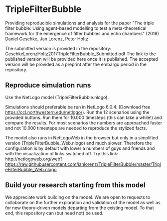 # TripleFilterBubble

Providing reproducible simulations and analysis for the paper "The triple filter bubble: Using agent-based modelling to test a meta-theoretical framework for the emergence of filter bubbles and echo chambers" (2018) Daniel Geschke, Jan Lorenz, Peter Holtz

The submitted version is provided in the repository: GeschkeLorenzHoltz2017TripleFilterBubble_Submitted.pdf
The link to the published version will be provided here once it is published.
The accepted version will be provided as a preprint after the embargo period in the repository. 


## Reproduce simulation runs

Use the NetLogo model (TripleFilterBubble.nlogo). 

Simulations should preferable be run in NetLogo 6.0.4. (Download free https://ccl.northwestern.edu/netlogo/).
Run the 12 scenarios using the provided buttons. Run them for 10.000 timesteps (this can take a while!) and compare the results. For most scenarios the numbers are approached faster and not 10.000 timesteps are needed to reproduce the stylized facts. 
    
The model also runs in NetLogoWeb in the browser but only in a simplified version (TripleFilterBubble_Web.nlogo) and much slower. Therefore the configuration is by default with lower a numbers of guys and friends and with the visualization of links switched off. Try this link:
http://netlogoweb.org/web?https://raw.githubusercontent.com/janlorenz/TripleFilterBubble/master/TripleFilterBubble_Web.nlogo


## Build your research starting from this model

We appreciate work building on the model. We are open to requests to collaborate on the further exploration and validation of the model as well as for new theory-driven models departing from the existing model. To that end, this repository can (but need not) be used. 
